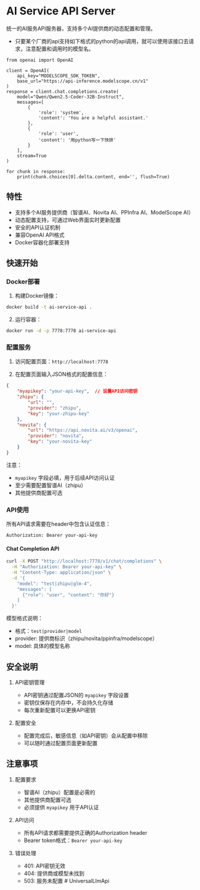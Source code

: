 # AI Service API Server

统一的AI服务API服务器，支持多个AI提供商的动态配置和管理。
- 只要某个厂商的api支持如下格式的python的api调用，就可以使用该接口去请求，注意配置和调用时的模型名。
```
from openai import OpenAI

client = OpenAI(
    api_key="MODELSCOPE_SDK_TOKEN", 
    base_url="https://api-inference.modelscope.cn/v1"
)
response = client.chat.completions.create(
    model="Qwen/Qwen2.5-Coder-32B-Instruct", 
    messages=[
        {
            'role': 'system',
            'content': 'You are a helpful assistant.'
        },
        {
            'role': 'user',
            'content': '用python写一下快排'
        }
    ],
    stream=True
)

for chunk in response:
    print(chunk.choices[0].delta.content, end='', flush=True)

```

## 特性

- 支持多个AI服务提供商（智谱AI、Novita AI、PPInfra AI、ModelScope AI）
- 动态配置支持，可通过Web界面实时更新配置
- 安全的API认证机制
- 兼容OpenAI API格式
- Docker容器化部署支持

## 快速开始

### Docker部署

1. 构建Docker镜像：
```bash
docker build -t ai-service-api .
```

2. 运行容器：
```bash
docker run -d -p 7778:7778 ai-service-api
```

### 配置服务

1. 访问配置页面：`http://localhost:7778`

2. 在配置页面输入JSON格式的配置信息：
```json
{
    "myapikey": "your-api-key",  // 设置API访问密钥
    "zhipu": {
        "url": "",
        "provider": "zhipu",
        "key": "your-zhipu-key"
    },
    "novita": {
        "url": "https://api.novita.ai/v3/openai",
        "provider": "novita",
        "key": "your-novita-key"
    }
}
```

注意：
- `myapikey` 字段必填，用于后续API访问认证
- 至少需要配置智谱AI（zhipu）
- 其他提供商配置可选

### API使用

所有API请求需要在header中包含认证信息：
```
Authorization: Bearer your-api-key
```

#### Chat Completion API

```bash
curl -X POST "http://localhost:7778/v1/chat/completions" \
  -H "Authorization: Bearer your-api-key" \
  -H "Content-Type: application/json" \
  -d '{
    "model": "test|zhipu|glm-4",
    "messages": [
      {"role": "user", "content": "你好"}
    ]
  }'
```

模型格式说明：
- 格式：`test|provider|model`
- provider: 提供商标识（zhipu/novita/ppinfra/modelscope）
- model: 具体的模型名称

## 安全说明

1. API密钥管理
   - API密钥通过配置JSON的 `myapikey` 字段设置
   - 密钥仅保存在内存中，不会持久化存储
   - 每次重新配置可以更换API密钥

2. 配置安全
   - 配置完成后，敏感信息（如API密钥）会从配置中移除
   - 可以随时通过配置页面更新配置

## 注意事项

1. 配置要求
   - 智谱AI（zhipu）配置是必需的
   - 其他提供商配置可选
   - 必须提供 `myapikey` 用于API认证

2. API访问
   - 所有API请求都需要提供正确的Authorization header
   - Bearer token格式：`Bearer your-api-key`

3. 错误处理
   - 401: API密钥无效
   - 404: 提供商或模型未找到
   - 503: 服务未配置
#   U n i v e r s a l L l m A p i  
 